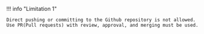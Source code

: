 !!! info "Limitation 1"

    Direct pushing or committing to the Github repository is not allowed. Use PR(Pull requests) with review, approval, and merging must be used. 